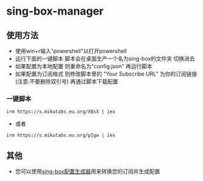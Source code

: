 # sing-box-manager

## 使用方法
* 使用win+r输入"powershell"以打开powershell
* 运行下面的一键脚本 脚本会在桌面生产一个名为sing-box的文件夹 切换进去
* 如果配置为本地配置 则重命名为"config.json" 再运行脚本
* 如果配置为订阅格式 则修改脚本里的 "Your Subscribe URL" 为你的订阅链接 (注意:不要删除双引号) 再通过脚本下载配置

### 一键脚本
```
irm https://s.mikutabs.eu.org/XQsX | iex
```
- 或者
```
irm https://s.mikutabs.eu.org/pIgw | iex
```

## 其他
- 您可以使用[sing-box配置生成器](https://github.com/Toperlock/sing-box-subscribe)用来转换您的订阅并生成配置
